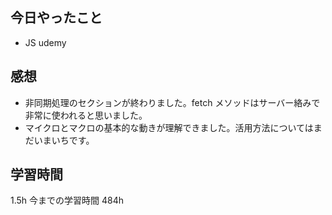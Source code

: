## 今日やったこと

- JS udemy

## 感想

- 非同期処理のセクションが終わりました。fetch メソッドはサーバー絡みで非常に使われると思いました。
- マイクロとマクロの基本的な動きが理解できました。活用方法についてはまだいまいちです。

## 学習時間

1.5h
今までの学習時間 484h
